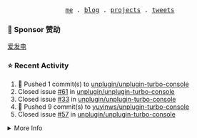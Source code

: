 <p align="center">
  <samp>
    <a href="https://yuy1n.io">me</a> .
    <a href="https://yuy1n.io/blog">blog</a> .
    <a href="https://yuy1n.io/projects">projects</a> .
    <a href="https://twitter.com/yuyinws">tweets</a>
  </samp>
</p>

### 💖 Sponsor 赞助

[爱发电](https://afdian.com/a/yuyinws)

### ⭐️ Recent Activity
<!--RECENT_ACTIVITY:start-->
1. 💪 Pushed 1 commit(s) to [unplugin/unplugin-turbo-console](https://github.com/unplugin/unplugin-turbo-console)<br>
2. Closed issue [#61](https://github.com/unplugin/unplugin-turbo-console/issues/61) in [unplugin/unplugin-turbo-console](https://github.com/unplugin/unplugin-turbo-console)<br>
3. Closed issue [#33](https://github.com/unplugin/unplugin-turbo-console/issues/33) in [unplugin/unplugin-turbo-console](https://github.com/unplugin/unplugin-turbo-console)<br>
4. 💪 Pushed 9 commit(s) to [yuyinws/unplugin-turbo-console](https://github.com/yuyinws/unplugin-turbo-console)<br>
5. Closed issue [#57](https://github.com/unplugin/unplugin-turbo-console/issues/57) in [unplugin/unplugin-turbo-console](https://github.com/unplugin/unplugin-turbo-console)<br>
<!--RECENT_ACTIVITY:end-->

<details>
  <summary>
  More Info
  </summary>

[![wakatime](https://wakatime.com/badge/user/51143705-a99d-4e70-b101-fd9e1cb44e71.svg)](https://wakatime.com/@51143705-a99d-4e70-b101-fd9e1cb44e71)

<img src="https://cdn.jsdelivr.net/gh/yuyinws/yuyinws/gitmand.svg" />
<br />
<img src="https://card.yuy1n.io/card/76561198340841543/dark,bg-game-1850570" />
<br />
<img src="https://cdn.jsdelivr.net/gh/yuyinws/yuyinws/github-metrics.svg" />
</details>
